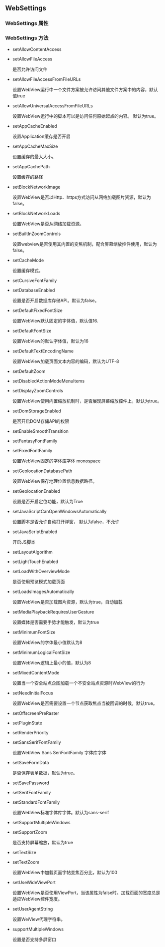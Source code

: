 ## WebSettings

### WebSettings 属性

### WebSettings 方法

* setAllowContentAccess 

* setAllowFileAccess

	是否允许访问文件

* setAllowFileAccessFromFileURLs

	设置WebView运行中一个文件方案被允许访问其他文件方案中的内容，默认值true
	
* setAllowUniversalAccessFromFileURLs
	
	设置WebView运行中的脚本可以是访问任何原始起点的内容。 默认为true。
	
* setAppCacheEnabled
	
	设置Application缓存是否开启
	
* setAppCacheMaxSize
	
	设置缓存的最大大小。
	
* setAppCachePath
	
	设置缓存的路径
	
* setBlockNetworkImage
	
	设置WebView是否以Http、https方式访问从网络加载图片资源，默认为false。
	
* setBlockNetworkLoads
	
	设置WebView是否从网络加载资源。
	
* setBuiltInZoomControls

	设置webview是否使用其内置的变焦机制，配合屏幕缩放控件使用，默认为false。

* setCacheMode
	
	设置缓存模式。
	
* setCursiveFontFamily
* setDatabaseEnabled
	
	设置是否开启数据库存储API。默认为false。
	
* setDefaultFixedFontSize
	
	设置WebView默认固定的字体值，默认值16.
	
* setDefaultFontSize
	
	设置WebView的默认字体值，默认为16
	
* setDefaultTextEncodingName
	
	设置WebView加载页面文本内容的编码，默认为UTF-8
	
* setDefaultZoom
* setDisabledActionModeMenuItems 
* setDisplayZoomControls

	设置WebView使用内置缩放机制时，是否展现屏幕缩放控件上，默认为true。

* setDomStorageEnabled
	
	是否开启DOM存储API的权限
	
* setEnableSmoothTransition
* setFantasyFontFamily
* setFixedFontFamily
	
	设置WebView固定的字体库字体 monospace
	
* setGeolocationDatabasePath
	
	设置WebView保存地理位置信息数据路径。
	
* setGeolocationEnabled
	
	设置是否开启定位功能，默认为True
	
* setJavaScriptCanOpenWindowsAutomatically 
	
	设置脚本是否允许自动打开弹窗， 默认为false，不允许
	
* setJavaScriptEnabled
	
	开启JS脚本
	
* setLayoutAlgorithm
* setLightTouchEnabled
* setLoadWithOverviewMode

	是否使用预览模式加载页面
	
* setLoadsImagesAutomatically
	
	设置WebView是否加载图片资源，默认为true，自动加载
	
* setMediaPlaybackRequiresUserGesture

  	设置媒体是否需要手势才能触发，默认为true
  
* setMinimumFontSize

	设置WebView的字体最小值默认为8
	
* setMinimumLogicalFontSize
	
	设置WebView逻辑上最小的值，默认为8
	
* setMixedContentMode
	
	设置当一个安全站点企图加载一个不安全站点资源时WebView的行为
	
* setNeedInitialFocus
	
	设置WebView是否需要设置一个节点获取焦点当被回调的时候，默认true。
	
* setOffscreenPreRaster
* setPluginState
* setRenderPriority
* setSansSerifFontFamily
	
	设置WebView Sans SeriFontFamily 字体库字体
	
* setSaveFormData

   是否保存表单数据，默认为true。
   
* setSavePassword
* setSerifFontFamily
* setStandardFontFamily

	设置WebView标准字体库字体。默认为sans-serif
* setSupportMultipleWindows
* setSupportZoom

  	是否支持屏幕缩放，默认为true
  
* setTextSize
* setTextZoom

	设置WebView中加载页面字帖变焦百分比，默认为100
	
* setUseWideViewPort

	设置WebView是否使用ViewPort，当该属性为false时。加载页面的宽度总是适应WebView控件宽度。
	
* setUserAgentString
	
	设置WeiView代理字符串。
	
* supportMultipleWindows
   
   	设置是否支持多屏窗口


